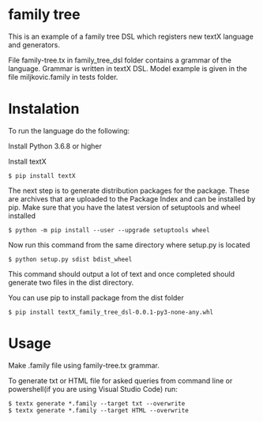 # family tree
This is an example of a family tree DSL which registers new textX language and generators. 

File family-tree.tx in family_tree_dsl folder contains a grammar of the language. Grammar is written in textX DSL. Model example is given in the file miljkovic.family in tests folder.

# Instalation
To run the language do the following:

Install Python 3.6.8 or higher

Install textX

    $ pip install textX

The next step is to generate distribution packages for the package. These are archives that are uploaded to the Package Index and can be installed by pip. Make sure that you have the latest version of setuptools and wheel installed

    $ python -m pip install --user --upgrade setuptools wheel

Now run this command from the same directory where setup.py is located

    $ python setup.py sdist bdist_wheel
This command should output a lot of text and once completed should generate two files in the dist directory.

You can use pip to install package from the dist folder

    $ pip install textX_family_tree_dsl-0.0.1-py3-none-any.whl

# Usage

Make .family file using family-tree.tx grammar.

To generate txt or HTML file for asked queries from command line or powershell(if you are using Visual Studio Code) run:

    $ textx generate *.family --target txt --overwrite
    $ textx generate *.family --target HTML --overwrite